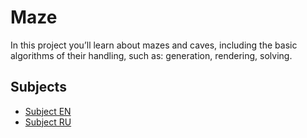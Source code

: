 # Maze
In this project you’ll learn about mazes and caves, including the basic algorithms of their handling, such as: generation, rendering, solving.

## Subjects

- [Subject EN](docs/subject_en.md)
- [Subject RU](docs/subject_ru.md)
